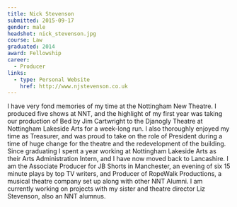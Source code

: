 ```yaml
---
title: Nick Stevenson
submitted: 2015-09-17
gender: male
headshot: nick_stevenson.jpg
course: Law
graduated: 2014
award: Fellowship
career:
  - Producer
links:
  - type: Personal Website
    href: http://www.njstevenson.co.uk
---
```


I have very fond memories of my time at the Nottingham New Theatre. I produced five shows at NNT, and the highlight of my first year was taking our production of Bed by Jim Cartwright to the Djanogly Theatre at Nottingham Lakeside Arts for a week-long run. I also thoroughly enjoyed my time as Treasurer, and was proud to take on the role of President during a time of huge change for the theatre and the redevelopment of the building. Since graduating I spent a year working at Nottingham Lakeside Arts as their Arts Administration Intern, and I have now moved back to Lancashire. I am the Associate Producer for JB Shorts in Manchester, an evening of six 15 minute plays by top TV writers, and Producer of RopeWalk Productions, a musical theatre company set up along with other NNT Alumni. I am currently working on projects with my sister and theatre director Liz Stevenson, also an NNT alumnus.
